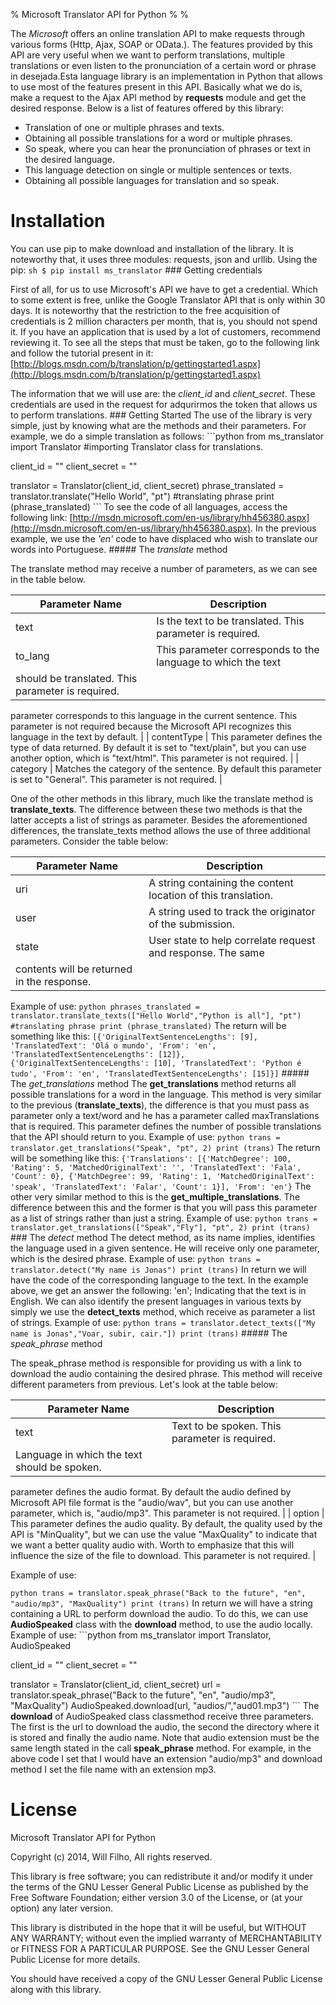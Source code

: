 % Microsoft Translator API for Python
% 
% 

The *Microsoft* offers an online translation API to make requests
through various forms (Http, Ajax, SOAP or OData.). The features
provided by this API are very useful when we want to perform
translations, multiple translations or even listen to the pronunciation
of a certain word or phrase in desejada.Esta language library is an
implementation in Python that allows to use most of the features present
in this API. Basically what we do is, make a request to the Ajax API
method by **requests** module and get the desired response. Below is a
list of features offered by this library:

-   Translation of one or multiple phrases and texts.
-   Obtaining all possible translations for a word or multiple phrases.
-   So speak, where you can hear the pronunciation of phrases or text in
    the desired language.
-   This language detection on single or multiple sentences or texts.
-   Obtaining all possible languages for translation and so speak.

Installation
============

You can use pip to make download and installation of the library. It is
noteworthy that, it uses three modules: requests, json and urllib. Using
the pip: `sh $ pip install ms_translator` \#\#\# Getting credentials

First of all, for us to use Microsoft's API we have to get a credential.
Which to some extent is free, unlike the Google Translator API that is
only within 30 days. It is noteworthy that the restriction to the free
acquisition of credentials is 2 million characters per month, that is,
you should not spend it. If you have an application that is used by a
lot of customers, recommend reviewing it. To see all the steps that must
be taken, go to the following link and follow the tutorial present in
it:
[http://blogs.msdn.com/b/translation/p/gettingstarted1.aspx](http://blogs.msdn.com/b/translation/p/gettingstarted1.aspx)

The information that we will use are: the *client\_id* and
*client\_secret*. These credentials are used in the request for
adqurirmos the token that allows us to perform translations. \#\#\#
Getting Started The use of the library is very simple, just by knowing
what are the methods and their parameters. For example, we do a simple
translation as follows: \`\`\`python from ms\_translator import
Translator \#importing Translator class for translations.

client\_id = "" client\_secret = ""

translator = Translator(client\_id, client\_secret) phrase\_translated =
translator.translate("Hello World", "pt") \#translating phrase print
(phrase\_translated) \`\`\` To see the code of all languages, access the
following link:
[http://msdn.microsoft.com/en-us/library/hh456380.aspx](http://msdn.microsoft.com/en-us/library/hh456380.aspx).
In the previous example, we use the *'en'* code to have displaced who
wish to translate our words into Portuguese. \#\#\#\#\# The *translate*
method

The translate method may receive a number of parameters, as we can see
in the table below.

| Parameter Name | Description |
|----------------|--------------------------------------------------------------------------------------------------------------------------------------------------------------------------------|
| text | Is the text to be translated. This parameter is required. | |
to\_lang | This parameter corresponds to the language to which the text
should be translated. This parameter is required. | | from\_lang | This
parameter corresponds to this language in the current sentence. This
parameter is not required because the Microsoft API recognizes this
language in the text by default. | | contentType | This parameter
defines the type of data returned. By default it is set to "text/plain",
but you can use another option, which is "text/html". This parameter is
not required. | | category | Matches the category of the sentence. By
default this parameter is set to "General". This parameter is not
required. |

One of the other methods in this library, much like the translate method
is **translate\_texts**. The difference between these two methods is
that the latter accepts a list of strings as parameter. Besides the
aforementioned differences, the translate\_texts method allows the use
of three additional parameters. Consider the table below:

| Parameter Name | Description |
|----------------|--------------------------------------------------------------------------------------------------------|
| uri | A string containing the content location of this translation. |
| user | A string used to track the originator of the submission. | |
state | User state to help correlate request and response. The same
contents will be returned in the response. |

Example of use:
`python phrases_translated = translator.translate_texts(["Hello World","Python is all"], "pt") #translating phrase print (phrase_translated)`
The return will be something like this:
`[{'OriginalTextSentenceLengths': [9], 'TranslatedText': 'Olá o mundo', 'From': 'en', 'TranslatedTextSentenceLengths': [12]}, {'OriginalTextSentenceLengths': [10], 'TranslatedText': 'Python é tudo', 'From': 'en', 'TranslatedTextSentenceLengths': [15]}]`
\#\#\#\#\# The *get\_translations* method The **get\_translations**
method returns all possible translations for a word in the language.
This method is very similar to the previous (**translate\_texts**), the
difference is that you must pass as parameter only a text/word and he
has a parameter called maxTranslations that is required. This parameter
defines the number of possible translations that the API should return
to you. Example of use:
`python trans = translator.get_translations("Speak", "pt", 2) print (trans)`
The return will be something like this:
`{'Translations': [{'MatchDegree': 100, 'Rating': 5, 'MatchedOriginalText': '', 'TranslatedText': 'Fala', 'Count': 0}, {'MatchDegree': 99, 'Rating': 1, 'MatchedOriginalText': 'speak', 'TranslatedText': 'Falar', 'Count': 1}], 'From': 'en'}`
The other very similar method to this is the
**get\_multiple\_translations**. The difference between this and the
former is that you will pass this parameter as a list of strings rather
than just a string. Example of use:
`python trans = translator.get_translations(["Speak","Fly"], "pt", 2) print (trans)`
\#\#\# The *detect* method The detect method, as its name implies,
identifies the language used in a given sentence. He will receive only
one parameter, which is the desired phrase. Example of use:
`python trans = translator.detect("My name is Jonas") print (trans)` In
return we will have the code of the corresponding language to the text.
In the example above, we get an answer the following: 'en'; Indicating
that the text is in English. We can also identify the present languages
in various texts by simply we use the **detect\_texts** method, which
receive as parameter a list of strings. Example of use:
`python trans = translator.detect_texts(["My name is Jonas","Voar, subir, cair."]) print (trans)`
\#\#\#\#\# The *speak\_phrase* method

The speak\_phrase method is responsible for providing us with a link to
download the audio containing the desired phrase. This method will
receive different parameters from previous. Let's look at the table
below:

| Parameter Name | Description |
|----------------|--------------------------------------------------------------------------------------------------------------------------------------------------------------------------------------------------------------------------------------------------------------------------------------------------------------|
| text | Text to be spoken. This parameter is required. | | language |
Language in which the text should be spoken. | | format\_audio | This
parameter defines the audio format. By default the audio defined by
Microsoft API file format is the "audio/wav", but you can use another
parameter, which is, "audio/mp3". This parameter is not required. | |
option | This parameter defines the audio quality. By default, the
quality used by the API is "MinQuality", but we can use the value
"MaxQuality" to indicate that we want a better quality audio with. Worth
to emphasize that this will influence the size of the file to download.
This parameter is not required. |

Example of use:

`python trans = translator.speak_phrase("Back to the future", "en", "audio/mp3", "MaxQuality") print (trans)`
In return we will have a string containing a URL to perform download the
audio. To do this, we can use **AudioSpeaked** class with the
**download** method, to use the audio locally. Example of use:
\`\`\`python from ms\_translator import Translator, AudioSpeaked

client\_id = "" client\_secret = ""

translator = Translator(client\_id, client\_secret) url =
translator.speak\_phrase("Back to the future", "en", "audio/mp3",
"MaxQuality") AudioSpeaked.download(url, "audios/","aud01.mp3") \`\`\`
The **download** of AudioSpeaked class classmethod receive three
parameters. The first is the url to download the audio, the second the
directory where it is stored and finally the audio name. Note that audio
extension must be the same length stated in the call **speak\_phrase**
method. For example, in the above code I set that I would have an
extension "audio/mp3" and download method I set the file name with an
extension mp3.

License
=======

Microsoft Translator API for Python

Copyright (c) 2014, Will Filho, All rights reserved.

This library is free software; you can redistribute it and/or modify it
under the terms of the GNU Lesser General Public License as published by
the Free Software Foundation; either version 3.0 of the License, or (at
your option) any later version.

This library is distributed in the hope that it will be useful, but
WITHOUT ANY WARRANTY; without even the implied warranty of
MERCHANTABILITY or FITNESS FOR A PARTICULAR PURPOSE. See the GNU Lesser
General Public License for more details.

You should have received a copy of the GNU Lesser General Public License
along with this library.
